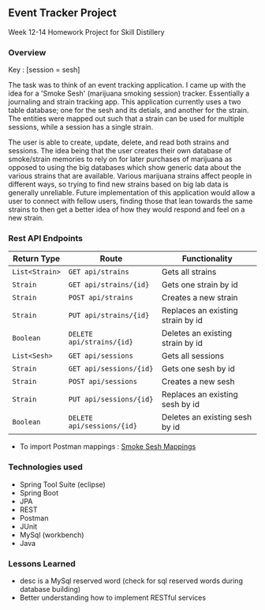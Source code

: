 ## Event Tracker Project

Week 12-14 Homework Project for Skill Distillery

### Overview

Key : [session = sesh]

The task was to think of an event tracking application. I came up with the idea for a 'Smoke Sesh' (marijuana smoking session) tracker. Essentially a journaling and strain tracking app. This application currently uses a two table database; one for the sesh and its detials, and another for the strain. The entities were mapped out such that a strain can be used for multiple sessions, while a session has a single strain.

The user is able to create, update, delete, and read both strains and sessions. The idea being that the user creates their own database of smoke/strain memories to rely on for later purchases of marijuana as opposed to using the big databases which show generic data about the various strains that are available. Various marijuana strains affect people in different ways, so trying to find new strains based on big lab data is generally unreliable. Future implementation of this application would allow a user to connect with fellow users, finding those that lean towards the same strains to then get a better idea of how they would respond and feel on a new strain.

### Rest API Endpoints

| Return Type | Route                 | Functionality                  |
|-------------|-----------------------|--------------------------------|
| `List<Strain>`  |`GET api/strains`        | Gets all strains                 |
| `Strain`        |`GET api/strains/{id}`   | Gets one strain by id            |
| `Strain`        |`POST api/strains`       | Creates a new strain             |
| `Strain`        |`PUT api/strains/{id}`   | Replaces an existing strain by id|
| `Boolean`     |`DELETE api/strains/{id}`| Deletes an existing strain by id |
| `List<Sesh>`  |`GET api/sessions`        | Gets all sessions                 |
| `Strain`        |`GET api/sessions/{id}`   | Gets one sesh by id            |
| `Strain`        |`POST api/sessions`       | Creates a new sesh             |
| `Strain`        |`PUT api/sessions/{id}`   | Replaces an existing sesh by id|
| `Boolean`     |`DELETE api/sessions/{id}`| Deletes an existing sesh by id |



- To import Postman mappings : [Smoke Sesh Mappings](https://github.com/BarrelTB/EventTrackerProject/blob/master/SmokeSeshMappings.postman_collection.json)

### Technologies used
- Spring Tool Suite (eclipse)
- Spring Boot
- JPA
- REST
- Postman
- JUnit
- MySql (workbench)
- Java

### Lessons Learned
- desc is a MySql reserved word (check for sql reserved words during database building)
- Better understanding how to implement RESTful services
